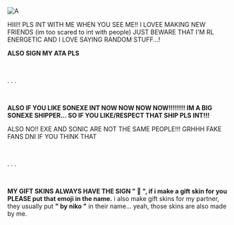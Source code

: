 ![A](https://komarev.com/ghpvc/?username=ssoniko&color=red)

HIII!! PLS INT WITH ME WHEN YOU SEE ME!! I LOVEE MAKING NEW FRIENDS (im too scared to int with people)
JUST BEWARE THAT I'M RL ENERGETIC AND I LOVE SAYING RANDOM STUFF...!
 ⠀⠀⠀⠀⠀⠀⠀
 
 **ALSO SIGN MY ATA PLS**

 ⠀⠀⠀⠀⠀⠀⠀⠀⠀⠀⠀⠀⠀⠀⠀⠀⠀⠀⠀⠀⠀⠀⠀⠀⠀⠀

. . .

 ⠀⠀⠀⠀⠀⠀⠀⠀⠀⠀⠀⠀⠀⠀⠀⠀⠀⠀⠀⠀⠀⠀⠀⠀⠀⠀

**ALSO IF YOU LIKE SONEXE INT NOW NOW NOW NOW!!!!!!!! IM A BIG SONEXE SHIPPER...
SO IF YOU LIKE/RESPECT THAT SHIP PLS INT!!!**

ALSO NO!! EXE AND SONIC ARE NOT THE SAME PEOPLE!!! GRHHH FAKE FANS DNI IF YOU THINK THAT

 ⠀⠀⠀⠀⠀⠀⠀⠀⠀⠀⠀⠀⠀⠀⠀⠀⠀⠀⠀⠀⠀⠀⠀⠀⠀⠀

. . .

 ⠀⠀⠀⠀⠀⠀⠀⠀⠀⠀⠀⠀⠀⠀⠀⠀⠀⠀⠀⠀⠀⠀⠀⠀⠀⠀

**MY GIFT SKINS ALWAYS HAVE THE SIGN " 🐾 ",
if i make a gift skin for you PLEASE put that emoji in the name.**
i also make gift skins for my partner, they usually put **" by niko "** in their name...
yeah, those skins are also made by me.

